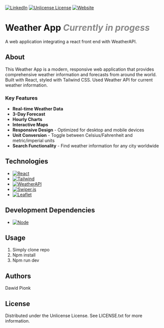 [![LinkedIn][linkedin-shield]][linkedin-url]
[![Unlicense License][license-shield]][license-url]
[![Website]][Website-url]


# Weather App <i><b style="opacity: 50%;">Currently in progess</b></i>
A web application integrating a react front end with WeatherAPI.

## About
This Weather App is a modern, responsive web application that provides comprehensive weather information and forecasts from around the world. Built with React, styled with Tailwind CSS. Used Weather API for current weather information.

### Key Features
- **Real-time Weather Data**
- **3-Day Forecast**
- **Hourly Charts** 
- **Interactive Maps**
- **Responsive Design** - Optimized for desktop and mobile devices
- **Unit Conversion** - Toggle between Celsius/Fahrenheit and metric/imperial units
- **Search Functionality** - Find weather information for any city worldwide


## Technologies
* [![React][React.js]][React-url]
* [![Tailwind][Tailwind.js]][Tailwind-url]
* [![WeatherAPI]][WeatherAPI-url]
*  [![Swiper.js]][Swiper-url]
* [![Leaflet]][Leaflet-url]

## Development Dependencies
* [![Node][Node.js]][Node-url]

## Usage
  1. Simply clone repo
  2. Npm install
  3. Npm run dev

## Authors
Dawid Pionk

## License
Distributed under the Unlicense License. See LICENSE.txt for more information.

<!-- MARKDOWN LINKS & IMAGES -->
<!-- https://www.markdownguide.org/basic-syntax/#reference-style-links -->
[React.js]: https://img.shields.io/badge/React-blue?logo=react&logoColor=61DAFB&style=for-the-badge
[React-url]: https://reactjs.org/

[Tailwind.js]: https://img.shields.io/badge/Tailwind-red?logo=tailwindcss&logoColor=06B6D4&style=for-the-badge
[Tailwind-url]: https://tailwindcss.com/

[Node.js]: https://img.shields.io/badge/Node-green?logo=nodedotjs&logoColor=5FA04E&style=for-the-badge
[Node-url]: https://nodejs.org/en

[linkedin-url]: https://www.linkedin.com/in/dawid-pionk-65983a263/
[linkedin-shield]: https://img.shields.io/badge/LinkedIn-Profile-blue?style=plastic

[license-shield]: https://img.shields.io/github/license/othneildrew/Best-README-Template.svg?style=plastic
[license-url]: https://github.com/DawidP2001/Weather-App/blob/main/LICENSE.txt

[WeatherAPI]: https://img.shields.io/badge/WeatherAPI-green?style=for-the-badge
[WeatherAPI-url]: https://www.weatherapi.com/

[Website]: https://img.shields.io/badge/Portfolio--Website-darkblue?style=plastic
[Website-url]: https://www.dawidpionk.com/

[Swiper.js]: https://img.shields.io/badge/Swiper.js-yellow?style=for-the-badge
[Swiper-url]: https://swiperjs.com/

[Leaflet]: https://img.shields.io/badge/Leaflet_Maps-blue?style=for-the-badge&logo=leaflet&logoColor=white
[Leaflet-url]: https://leafletjs.com/